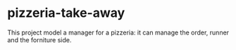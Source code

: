# pizzeria-take-away
This project model a manager for a pizzeria: it can manage the order, runner and the forniture side. 
